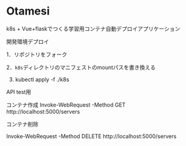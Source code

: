 # Otamesi
k8s + Vue+flaskでつくる学習用コンテナ自動デプロイアプリケーション

開発環境デプロイ

1．リポジトリをフォーク

2．`k8s`ディレクトリのマニフェストのmountパスを書き換える

3. kubectl apply -f ./k8s

API test用

コンテナ作成
Invoke-WebRequest -Method GET  http://localhost:5000/servers

コンテナ削除

Invoke-WebRequest -Method DELETE  http://localhost:5000/servers
